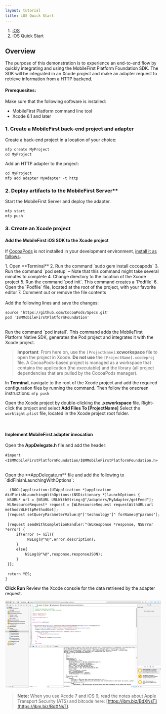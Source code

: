 ```yaml
---
layout: tutorial
title: iOS Quick Start
---
```


<ol class="breadcrumb">
  <li><a href="#">iOS</a></li>
  <li class="active">iOS Quick Start</li>
</ol>

## Overview
The purpose of this demonstration is to experience an end-to-end flow by quickly integrating and using the MobileFirst Platform Foundation SDK.
The SDK will be integrated in an Xcode project and make an adapter request to retrieve information from a HTTP backend.

#### Prerequesites:
Make sure that the following software is installed:

* MobileFirst Platform command line tool
* Xcode 6.1 and later

### 1. Create a MobileFirst back-end project and adapter
Create a back-end project in a location of your choice:

```
mfp create MyProject
cd MyProject
```

Add an HTTP adapter to the project:

```
cd MyProject
mfp add adapter MyAdapter -t http
```

### 2. Deploy artifacts to the MobileFirst Server**
Start the MobileFirst Server and deploy the adapter.

```
mfp start
mfp push
```

### 3. Create an Xcode project

#### Add the MobileFirst iOS SDK to the Xcode project

If [CocoaPods](http://guides.cocoapods.org/) is not installed in your development environment, <a href="#cocoapods-instructions" data-toggle="collapse" href="#collapseExample" aria-expanded="false" aria-controls="collapseExample">install it as follows</a>.

<div id="collapseExample" class="collapse">
1. Open **Terminal**
2. Run the command `sudo gem install cocoapods`
3. Run the command `pod setup` – Note that this command might take several minutes to complete
4. Change directory to the location of the Xcode project
5. Run the command `pod init`. This command creates a `Podfile`
6. Open the `Podfile` file, located at the root of the project, with your favorite editor
7. Comment out or remove the file contents
</div>

<br>
Add the following lines and save the changes:

```
source 'https://github.com/CocoaPods/Specs.git'
pod 'IBMMobileFirstPlatformFoundation'
```

<br>
Run the command `pod install`. This command adds the MobileFirst Platform Native SDK, generates the Pod project and integrates it with the Xcode project.

> **Important**: From here on, use the ``[ProjectName]``.**xcworkspace** file to open the project in Xcode. **Do not use** the ``[ProjectName].xcodeproj`` file. A CocoaPods-based project is managed as a workspace that contains the application (the executable) and the library (all project dependencies that are pulled by the CocoaPods manager).

In **Terminal**, navigate to the root of the Xcode project and add the required configuration files by running the command. Then follow the onscreen instructions:
`mfp push`

Open the Xcode project by double-clicking the **.xcworkspace** file.
Right-click the project and select **Add Files To [ProjectName]**
Select the `worklight.plist` file, located in the Xcode project root folder.

<br>

#### Implement MobileFirst adapter invocation
Open the **AppDelegate.h** file and add the header:

  `#import <IBMMobileFirstPlatformFoundation/IBMMobileFirstPlatformFoundation.h>`

<br>
Open the **AppDelegate.m** file and add the following to `didFinishLaunchingWithOptions`:

   ```
  - (BOOL)application:(UIApplication *)application didFinishLaunchingWithOptions:(NSDictionary *)launchOptions {
    NSURL* url = [NSURL URLWithString:@"/adapters/MyAdapter/getFeed"];
    WLResourceRequest* request = [WLResourceRequest requestWithURL:url method:WLHttpMethodGet];
    [request setQueryParameterValue:@"['technology']" forName:@"params"];

    [request sendWithCompletionHandler:^(WLResponse *response, NSError *error) {
        if(error != nil){
             NSLog(@"%@",error.description);
        }
        else{
            NSLog(@"%@",response.responseJSON);
        }
    }];

    return YES;
  }
```

**Click Run**
Review the Xcode console for the data retrieved by the adapter request.

![xcode](ios-quick-start-result.png)

> **Note:** When you use Xcode 7 and iOS 9, read the notes about Apple Transport Security (ATS) and bitcode here: [https://ibm.biz/BdXNsT](https://ibm.biz/BdXNsT).
